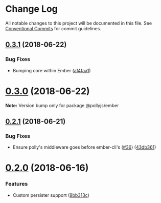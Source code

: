 # Change Log

All notable changes to this project will be documented in this file.
See [Conventional Commits](https://conventionalcommits.org) for commit guidelines.

<a name="0.3.1"></a>
## [0.3.1](https://github.com/netflix/pollyjs/tree/master/packages/@pollyjs/ember/compare/@pollyjs/ember@0.3.0...@pollyjs/ember@0.3.1) (2018-06-22)


### Bug Fixes

* Bumping core within Ember ([af4faa1](https://github.com/netflix/pollyjs/tree/master/packages/@pollyjs/ember/commit/af4faa1))




<a name="0.3.0"></a>
# [0.3.0](https://github.com/netflix/pollyjs/tree/master/packages/@pollyjs/ember/compare/@pollyjs/ember@0.2.1...@pollyjs/ember@0.3.0) (2018-06-22)




**Note:** Version bump only for package @pollyjs/ember

<a name="0.2.1"></a>
## [0.2.1](https://github.com/netflix/pollyjs/tree/master/packages/@pollyjs/ember/compare/@pollyjs/ember@0.2.0...@pollyjs/ember@0.2.1) (2018-06-21)


### Bug Fixes

* Ensure polly's middleware goes before ember-cli's ([#36](https://github.com/netflix/pollyjs/tree/master/packages/[@pollyjs](https://github.com/pollyjs)/ember/issues/36)) ([43db361](https://github.com/netflix/pollyjs/tree/master/packages/@pollyjs/ember/commit/43db361))




<a name="0.2.0"></a>
# [0.2.0](https://github.com/netflix/pollyjs/tree/master/packages/@pollyjs/ember/compare/@pollyjs/ember@0.1.0...@pollyjs/ember@0.2.0) (2018-06-16)


### Features

* Custom persister support ([8bb313c](https://github.com/netflix/pollyjs/tree/master/packages/@pollyjs/ember/commit/8bb313c))
